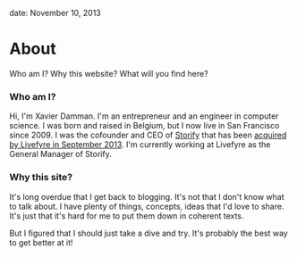 date: November 10, 2013 

# About
Who am I? Why this website? What will you find here?
### Who am I?
Hi, I'm Xavier Damman. I'm an entrepreneur and an engineer in computer science. I was born and raised in Belgium, but I now live in San Francisco since 2009. I was the cofounder and CEO of [Storify](http://storify.com) that has been [acquired by Livefyre in September 2013](http://storify.com/storify/storify-acquired-by-livefyre). I'm currently working at Livefyre as the General Manager of Storify. 

### Why this site?
It's long overdue that I get back to blogging. It's not that I don't know what to talk about. I have plenty of things, concepts, ideas that I'd love to share. It's just that it's hard for me to put them down in coherent texts. 

But I figured that I should just take a dive and try. It's probably the best way to get better at it!

